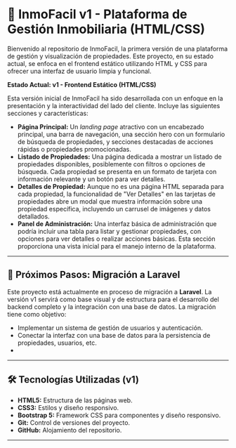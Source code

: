 # 🏡 InmoFacil v1 - Plataforma de Gestión Inmobiliaria (HTML/CSS)

Bienvenido al repositorio de InmoFacil, la primera versión de una plataforma de gestión y visualización de propiedades. Este proyecto, en su estado actual, se enfoca en el frontend estático utilizando HTML y CSS para ofrecer una interfaz de usuario limpia y funcional.

**Estado Actual: v1 - Frontend Estático (HTML/CSS)**

Esta versión inicial de InmoFacil ha sido desarrollada con un enfoque en la presentación y la interactividad del lado del cliente. Incluye las siguientes secciones y características:

* **Página Principal:** Un *landing page* atractivo con un encabezado principal, una barra de navegación, una sección hero con un formulario de búsqueda de propiedades, y secciones destacadas de acciones rápidas o propiedades promocionadas.
* **Listado de Propiedades:** Una página dedicada a mostrar un listado de propiedades disponibles, posiblemente con filtros o opciones de búsqueda. Cada propiedad se presenta en un formato de tarjeta con información relevante y un botón para ver detalles.
* **Detalles de Propiedad:** Aunque no es una página HTML separada para cada propiedad, la funcionalidad de "Ver Detalles" en las tarjetas de propiedades abre un modal que muestra información sobre una propiedad específica, incluyendo un carrusel de imágenes y datos detallados.
* **Panel de Administración:** Una interfaz básica de administración que podría incluir una tabla para listar y gestionar propiedades, con opciones para ver detalles o realizar acciones básicas. Esta sección proporciona una vista inicial para el manejo interno de la plataforma.

---

## 🚀 Próximos Pasos: Migración a Laravel

Este proyecto está actualmente en proceso de migración a **Laravel**. La versión v1 servirá como base visual y de estructura para el desarrollo del backend completo y la integración con una base de datos. La migración tiene como objetivo:

* Implementar un sistema de gestión de usuarios y autenticación.
* Conectar la interfaz con una base de datos para la persistencia de propiedades, usuarios, etc.
* 
---

## 🛠️ Tecnologías Utilizadas (v1)

* **HTML5:** Estructura de las páginas web.
* **CSS3:** Estilos y diseño responsivo.
* **Bootstrap 5:** Framework CSS para componentes y diseño responsivo.
* **Git:** Control de versiones del proyecto.
* **GitHub:** Alojamiento del repositorio.

---
